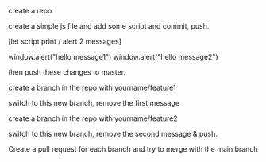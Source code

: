 create a repo

create a simple js file and add some script and commit, push.

[let script print / alert 2 messages]

window.alert("hello message1")
window.alert("hello message2")

then push these changes to master.

create a branch in the repo with yourname/feature1 

switch to this new branch, 
remove the first message 

create a branch in the repo with yourname/feature2 

switch to this new branch, 
remove the second message & push.

Create a pull request for each branch and try to merge with the main branch